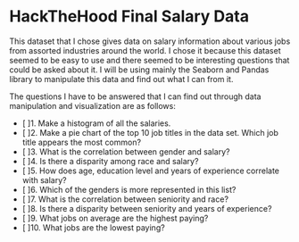 # HackTheHood Final Salary Data

This dataset that I chose gives data on salary information about various jobs from assorted industries around the world. 
I chose it because this dataset seemed to be easy to use and there seemed to be interesting questions that could be asked about it.
I will be using mainly the Seaborn and Pandas library to manipulate this data and find out what I can from it.

The questions I have to be answered that I can find out through data manipulation and visualization are as follows:
    
- [ ]1. Make a histogram of all the salaries.
- [ ]2. Make a pie chart of the top 10 job titles in the data set. Which job title appears the most common?
- [ ]3. What is the correlation between gender and salary?
- [ ]4. Is there a disparity among race and salary?
- [ ]5. How does age, education level and years of experience correlate with salary?
- [ ]6. Which of the genders is more represented in this list?
- [ ]7. What is the correlation between seniority and race?
- [ ]8. Is there a disparity between seniority and years of experience?
- [ ]9. What jobs on average are the highest paying?
- [ ]10. What jobs are the lowest paying?


